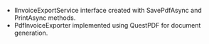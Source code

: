 - IInvoiceExportService interface created with SavePdfAsync and PrintAsync methods.
- PdfInvoiceExporter implemented using QuestPDF for document generation.

